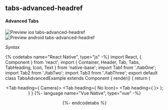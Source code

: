 ## tabs-advanced-headref
#### Advanced Tabs

![Preview ios tabs-advanced-headref](https://github.com/GeekyAnts/NativeBase-KitchenSink/raw/v2.6.1/screenshots/ios/tabs-advanced.gif)
![Preview android tabs-advanced-headref](https://github.com/GeekyAnts/NativeBase-KitchenSink/raw/v2.6.1/screenshots/android/tabs-advanced.gif)

*Syntax*

{% codetabs name="React Native", type="js" -%}
import React, { Component } from 'react';
import { Container, Header, Tab, Tabs, TabHeading, Icon, Text } from 'native-base';
import Tab1 from './tabOne';
import Tab2 from './tabTwo';
import Tab3 from './tabThree';
export default class TabsAdvancedExample extends Component {
  render() {
    return (
      <Container>
        <Header hasTabs/>
        <Tabs>
          <Tab heading={ <TabHeading><Icon name="camera" /><Text>Camera</Text></TabHeading>}>
            <Tab1 />
          </Tab>
          <Tab heading={ <TabHeading><Text>No Icon</Text></TabHeading>}>
            <Tab2 />
          </Tab>
          <Tab heading={ <TabHeading><Icon name="apps" /></TabHeading>}>
            <Tab3 />
          </Tab>
        </Tabs>
      </Container>
    );
  }
}
{%- language name="Vue Native", type="vue" -%}
<template>
  <nb-container>
    <nb-header hasTabs/>
    <nb-tabs>
      <nb-tab :heading="getHeadingCompForTab1()">
        <tab-one />
      </nb-tab>
      <nb-tab :heading="getHeadingCompForTab2()">
        <tab-two />
      </nb-tab>
      <nb-tab :heading="getHeadingCompForTab3()">
        <tab-three />
      </nb-tab>
    </nb-tabs>
  </nb-container>
</template>
<script>
import React from "react";
import { TabHeading, Icon, Text } from "native-base";
import TabOne from "./components/tabOne";
import TabTwo from "./components/tabTwo";
import TabThree from "./components/tabThree";
export default {
  components: { TabOne, TabTwo, TabThree },
  methods: {
    getHeadingCompForTab1: function() {
      return (
        <TabHeading>
          <Icon name="camera" />
          <Text>Camera</Text>
        </TabHeading>
      );
    },
    getHeadingCompForTab2: function() {
      return (
        <TabHeading>
          <Text>No Icon</Text>
        </TabHeading>
      );
    },
    getHeadingCompForTab3: function() {
      return (
        <TabHeading>
          <Icon name="apps" />
        </TabHeading>
      );
    }
  }
};
</script>
{%- endcodetabs %}
 <p>
    <div id="" class="mobileDevice" style="background: url(&quot;https://docs-v2.nativebase.io/docs/assets/iosphone.png&quot;) no-repeat; padding: 63px 20px 100px 15px; width: 292px; height: 600px;margin:0 auto;float:none;">
        <img src="https://github.com/GeekyAnts/NativeBase-KitchenSink/raw/v2.6.1/screenshots/ios/tabs-advanced.gif" alt="" style="display:block !important" />
    </div>
</p>
<br />

